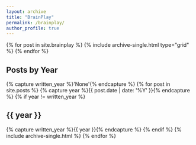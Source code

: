 ```yaml
---
layout: archive
title: "BrainPlay"
permalink: /brainplay/
author_profile: true
---
```



<div class="grid__wrapper">
  {% for post in site.brainplay %}
    {% include archive-single.html type="grid" %}
  {% endfor %}
</div>

## Posts by Year

{% capture written_year %}'None'{% endcapture %}
{% for post in site.posts %}
  {% capture year %}{{ post.date | date: '%Y' }}{% endcapture %}
  {% if year != written_year %}
    <h2 id="{{ year | slugify }}" class="archive__subtitle">{{ year }}</h2>
    {% capture written_year %}{{ year }}{% endcapture %}
  {% endif %}
  {% include archive-single.html %}
{% endfor %}
